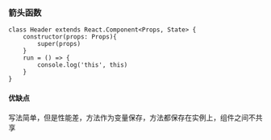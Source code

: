 
### 箭头函数

```tsx
class Header extends React.Component<Props, State> {
	constructor(props: Props){
		super(props)
	}
	run = () => {
		console.log('this', this)
	}
}
```

#### 优缺点

写法简单，但是性能差，方法作为变量保存，方法都保存在实例上，组件之间不共享


